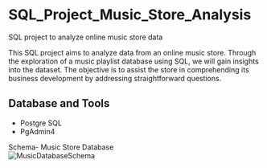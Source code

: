 # SQL_Project_Music_Store_Analysis
SQL project to analyze online music store data

This SQL project aims to analyze data from an online music store. Through the exploration of a music playlist database using SQL, we will gain insights into the dataset. The objective is to assist the store in comprehending its business development by addressing straightforward questions.

## Database and Tools
* Postgre SQL
* PgAdmin4

Schema- Music Store Database  
![MusicDatabaseSchema](https://user-images.githubusercontent.com/112153548/213707717-bfc9f479-52d9-407b-99e1-e94db7ae10a3.png)

